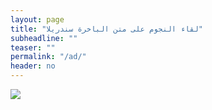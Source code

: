 ```yaml
---
layout: page
title: "لقاء النجوم على متن الباخرة سندريلا"
subheadline: ""
teaser: ""
permalink: "/ad/"
header: no
---
```



<img src="{{ site.url }}/images/ad.jpg"/>

